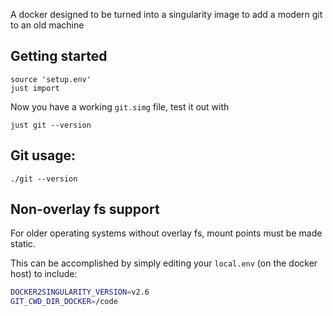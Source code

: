 A docker designed to be turned into a singularity image to add a modern git to an old machine

## Getting started

```
source 'setup.env'
just import
```

Now you have a working `git.simg` file, test it out with

```
just git --version
```

## Git usage:

```
./git --version
```

## Non-overlay fs support

For older operating systems without overlay fs, mount points must be made static.

This can be accomplished by simply editing your `local.env` (on the docker host) to include:

```bash
DOCKER2SINGULARITY_VERSION=v2.6
GIT_CWD_DIR_DOCKER=/code
```
